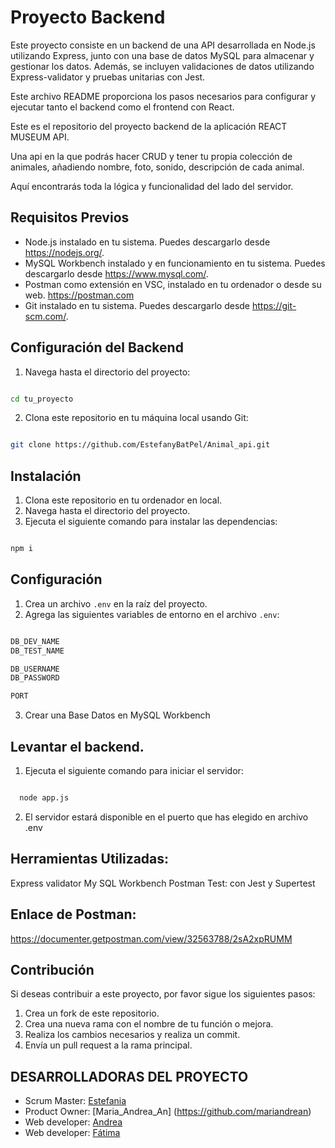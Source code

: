 # Proyecto Backend

Este proyecto consiste en un backend de una API desarrollada en Node.js utilizando Express, junto con una base de datos MySQL para almacenar y gestionar los datos. Además, se incluyen validaciones de datos utilizando Express-validator y pruebas unitarias con Jest. 

Este archivo README proporciona los pasos necesarios para configurar y ejecutar tanto el backend como el frontend con React.

Este es el repositorio del proyecto backend de la aplicación REACT MUSEUM API. 

Una api en la que podrás hacer CRUD y tener tu propia colección de animales, añadiendo nombre, foto, sonido, descripción de cada animal.

Aquí encontrarás toda la lógica y funcionalidad del lado del servidor.


## Requisitos Previos

- Node.js instalado en tu sistema. Puedes descargarlo desde https://nodejs.org/.
- MySQL Workbench instalado y en funcionamiento en tu sistema. Puedes descargarlo desde https://www.mysql.com/.
- Postman como extensión en VSC, instalado en tu ordenador o desde su web. https://postman.com
- Git instalado en tu sistema. Puedes descargarlo desde https://git-scm.com/.

## Configuración del Backend


1. Navega hasta el directorio del proyecto:

```sh

cd tu_proyecto

```

2. Clona este repositorio en tu máquina local usando Git:

```sh

git clone https://github.com/EstefanyBatPel/Animal_api.git

```

## Instalación

1. Clona este repositorio en tu ordenador en local.
2. Navega hasta el directorio del proyecto.
3. Ejecuta el siguiente comando para instalar las dependencias:

```sh

npm i

```

## Configuración


1. Crea un archivo `.env` en la raíz del proyecto.
2. Agrega las siguientes variables de entorno en el archivo `.env`:


```sh

DB_DEV_NAME
DB_TEST_NAME

DB_USERNAME
DB_PASSWORD

PORT

```

3. Crear una Base Datos en MySQL Workbench


## Levantar el backend.

1. Ejecuta el siguiente comando para iniciar el servidor:

```sh

  node app.js

```

2. El servidor estará disponible en el puerto que has elegido en archivo .env


## Herramientas Utilizadas:

Express validator
My SQL Workbench
Postman
Test: con Jest y Supertest 

## Enlace de Postman:

https://documenter.getpostman.com/view/32563788/2sA2xpRUMM

## Contribución

Si deseas contribuir a este proyecto, por favor sigue los siguientes pasos:

1. Crea un fork de este repositorio.
2. Crea una nueva rama con el nombre de tu función o mejora.
3. Realiza los cambios necesarios y realiza un commit.
4. Envía un pull request a la rama principal.


## DESARROLLADORAS DEL PROYECTO
- Scrum Master: [Estefania](https://github.com/EstefanyBatPel)
- Product Owner: [Maria_Andrea_An] (https://github.com/mariandrean)
- Web developer: [Andrea](https://github.com/Andreamartinn17)
- Web developer: [Fátima](https://github.com/pointfs)
